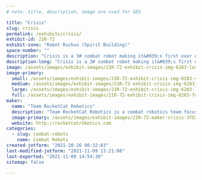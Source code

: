 ```yaml
---
# note: title, description, image are used for SEO

title: "Crisis"
slug: crisis
permalink: /exhibits/crisis/
exhibit-id: 21R-72
exhibit-zone: "Robot Ruckus (Spirit Building)"
space-number: ""
description: "Crisis is a 3# combat robot making it&#039;s first ever debut at Robot Ruckus 2021!"
description-long: "Crisis is a 3# combat robot making it&#039;s first ever debut at Robot Ruckus 2021!"
image: /assets/images/exhibit-images/21R-72-exhibit-crisis-img-6283-large.jpg
image-primary: 
  small: /assets/images/exhibit-images/21R-72-exhibit-crisis-img-6283-small.jpg
  medium: /assets/images/exhibit-images/21R-72-exhibit-crisis-img-6283-medium.jpg
  large: /assets/images/exhibit-images/21R-72-exhibit-crisis-img-6283-large.jpg
  full: /assets/images/exhibit-images/21R-72-exhibit-crisis-img-6283-full.jpg
maker: 
  name: "Team RocketCat Robotics"
  description: "Team RocketCat Robotics is a combat robotics team focused on building attractive, effective robots. The team hopes to use our robots to inspire others to find a passion for robotics and STEM."
  image-primary: /assets/images/exhibit-images/21R-72-maker-crisis-37522946-506031353158952-3024039112509227008-n-medium.jpg
  website: http://rocketcatrobotics.com
categories: 
  - slug: combat-robots
    name: Combat Robots
created-jotform: "2021-10-26 00:32:03"
last-modified-jotform: "2021-11-09 13:21:08"
last-exported: "2021-11-09 14:54:30"
sitemap: false

---
```

